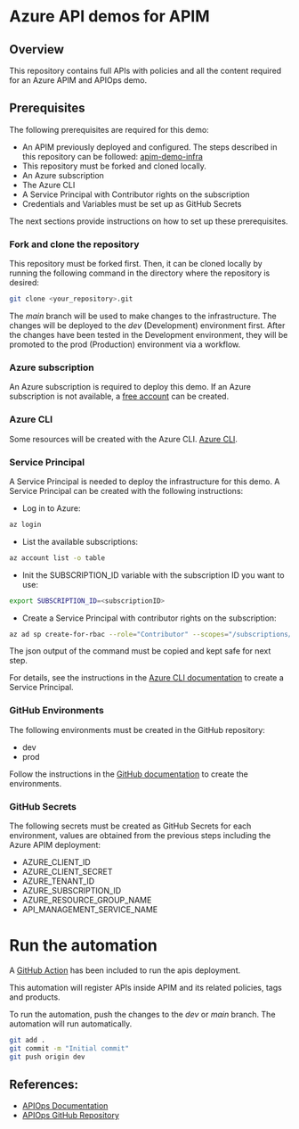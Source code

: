 # Azure API demos for APIM

## Overview

This repository contains full APIs with policies and all the content required for an Azure APIM and APIOps demo.

## Prerequisites

The following prerequisites are required for this demo:
- An APIM previously deployed and configured. The steps described in this repository can be followed: [apim-demo-infra](https://github.com/dsanchor/apim-demo-infra)
- This repository must be forked and cloned locally.
- An Azure subscription
- The Azure CLI
- A Service Principal with Contributor rights on the subscription
- Credentials and Variables must be set up as GitHub Secrets

The next sections provide instructions on how to set up these prerequisites.

### Fork and clone the repository

This repository must be forked first. Then, it can be cloned locally by running the following command in the directory where the repository is desired:

```bash
git clone <your_repository>.git
```

The *main* branch will be used to make changes to the infrastructure. The changes will be deployed to the *dev* (Development) environment first. After the changes have been tested in the Development environment, they will be promoted to the prod (Production) environment via a workflow.

### Azure subscription

An Azure subscription is required to deploy this demo. If an Azure subscription is not available, a [free account](https://azure.microsoft.com/free) can be created.

### Azure CLI

Some resources will be created with the Azure CLI. [Azure CLI](https://docs.microsoft.com/cli/azure/install-azure-cli). 

### Service Principal

A Service Principal is needed to deploy the infrastructure for this demo. A Service Principal can be created with the following instructions:

- Log in to Azure:

```bash
az login
```

- List the available subscriptions:

```bash
az account list -o table
```

- Init the SUBSCRIPTION_ID variable with the subscription ID you want to use:

```bash
export SUBSCRIPTION_ID=<subscriptionID>
```

- Create a Service Principal with contributor rights on the subscription:
    
```bash
az ad sp create-for-rbac --role="Contributor" --scopes="/subscriptions/$SUBSCRIPTION_ID" --sdk-auth
```

The json output of the command must be copied and kept safe for next step.

For details, see the instructions in the  [Azure CLI documentation](https://docs.microsoft.com/en-us/cli/azure/create-an-azure-service-principal-azure-cli?view=azure-cli-latest) to create a Service Principal.

### GitHub Environments

The following environments must be created in the GitHub repository:

- dev
- prod

Follow the instructions in the [GitHub documentation](https://docs.github.com/en/actions/reference/environments) to create the environments.

### GitHub Secrets

The following secrets must be created as GitHub Secrets for each environment, values are obtained from the previous steps including the Azure APIM deployment:

- AZURE_CLIENT_ID
- AZURE_CLIENT_SECRET
- AZURE_TENANT_ID
- AZURE_SUBSCRIPTION_ID
- AZURE_RESOURCE_GROUP_NAME
- API_MANAGEMENT_SERVICE_NAME

# Run the automation

A [GitHub Action](.github/workflows/deploy-apis-with-apiops.yaml) has been included to run the apis deployment.

This automation will register APIs inside APIM and its related policies, tags and products.

To run the automation, push the changes to the *dev* or *main* branch. The automation will run automatically.

```bash	
git add .
git commit -m "Initial commit"
git push origin dev
```

## References:

- [APIOps Documentation](https://azure.github.io/apiops/apiops/0-labPrerequisites/)
- [APIOps GitHub Repository](https://github.com/Azure/apiops)